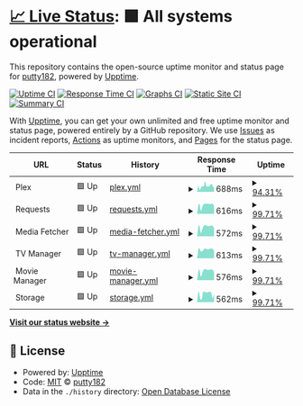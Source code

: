 # [📈 Live Status](https://status.c17.in): <!--live status--> **🟩 All systems operational**

This repository contains the open-source uptime monitor and status page for [putty182](https://status.c17.in), powered by [Upptime](https://github.com/upptime/upptime).

[![Uptime CI](https://github.com/putty182/upptime/workflows/Uptime%20CI/badge.svg)](https://github.com/putty182/upptime/actions?query=workflow%3A%22Uptime+CI%22)
[![Response Time CI](https://github.com/putty182/upptime/workflows/Response%20Time%20CI/badge.svg)](https://github.com/putty182/upptime/actions?query=workflow%3A%22Response+Time+CI%22)
[![Graphs CI](https://github.com/putty182/upptime/workflows/Graphs%20CI/badge.svg)](https://github.com/putty182/upptime/actions?query=workflow%3A%22Graphs+CI%22)
[![Static Site CI](https://github.com/putty182/upptime/workflows/Static%20Site%20CI/badge.svg)](https://github.com/putty182/upptime/actions?query=workflow%3A%22Static+Site+CI%22)
[![Summary CI](https://github.com/putty182/upptime/workflows/Summary%20CI/badge.svg)](https://github.com/putty182/upptime/actions?query=workflow%3A%22Summary+CI%22)

With [Upptime](https://upptime.js.org), you can get your own unlimited and free uptime monitor and status page, powered entirely by a GitHub repository. We use [Issues](https://github.com/putty182/upptime/issues) as incident reports, [Actions](https://github.com/putty182/upptime/actions) as uptime monitors, and [Pages](https://status.c17.in) for the status page.

<!--start: status pages-->
<!-- This summary is generated by Upptime (https://github.com/upptime/upptime) -->
<!-- Do not edit this manually, your changes will be overwritten -->
<!-- prettier-ignore -->
| URL | Status | History | Response Time | Uptime |
| --- | ------ | ------- | ------------- | ------ |
| <img alt="" src="https://icons.duckduckgo.com/ip3/null.ico" height="13"> Plex | 🟩 Up | [plex.yml](https://github.com/putty182/upptime/commits/HEAD/history/plex.yml) | <details><summary><img alt="Response time graph" src="./graphs/plex/response-time-week.png" height="20"> 688ms</summary><br><a href="https://status.c17.in/history/plex"><img alt="Response time 663" src="https://img.shields.io/endpoint?url=https%3A%2F%2Fraw.githubusercontent.com%2Fputty182%2Fupptime%2FHEAD%2Fapi%2Fplex%2Fresponse-time.json"></a><br><a href="https://status.c17.in/history/plex"><img alt="24-hour response time 510" src="https://img.shields.io/endpoint?url=https%3A%2F%2Fraw.githubusercontent.com%2Fputty182%2Fupptime%2FHEAD%2Fapi%2Fplex%2Fresponse-time-day.json"></a><br><a href="https://status.c17.in/history/plex"><img alt="7-day response time 688" src="https://img.shields.io/endpoint?url=https%3A%2F%2Fraw.githubusercontent.com%2Fputty182%2Fupptime%2FHEAD%2Fapi%2Fplex%2Fresponse-time-week.json"></a><br><a href="https://status.c17.in/history/plex"><img alt="30-day response time 663" src="https://img.shields.io/endpoint?url=https%3A%2F%2Fraw.githubusercontent.com%2Fputty182%2Fupptime%2FHEAD%2Fapi%2Fplex%2Fresponse-time-month.json"></a><br><a href="https://status.c17.in/history/plex"><img alt="1-year response time 663" src="https://img.shields.io/endpoint?url=https%3A%2F%2Fraw.githubusercontent.com%2Fputty182%2Fupptime%2FHEAD%2Fapi%2Fplex%2Fresponse-time-year.json"></a></details> | <details><summary><a href="https://status.c17.in/history/plex">94.31%</a></summary><a href="https://status.c17.in/history/plex"><img alt="All-time uptime 99.77%" src="https://img.shields.io/endpoint?url=https%3A%2F%2Fraw.githubusercontent.com%2Fputty182%2Fupptime%2FHEAD%2Fapi%2Fplex%2Fuptime.json"></a><br><a href="https://status.c17.in/history/plex"><img alt="24-hour uptime 100.00%" src="https://img.shields.io/endpoint?url=https%3A%2F%2Fraw.githubusercontent.com%2Fputty182%2Fupptime%2FHEAD%2Fapi%2Fplex%2Fuptime-day.json"></a><br><a href="https://status.c17.in/history/plex"><img alt="7-day uptime 94.31%" src="https://img.shields.io/endpoint?url=https%3A%2F%2Fraw.githubusercontent.com%2Fputty182%2Fupptime%2FHEAD%2Fapi%2Fplex%2Fuptime-week.json"></a><br><a href="https://status.c17.in/history/plex"><img alt="30-day uptime 98.18%" src="https://img.shields.io/endpoint?url=https%3A%2F%2Fraw.githubusercontent.com%2Fputty182%2Fupptime%2FHEAD%2Fapi%2Fplex%2Fuptime-month.json"></a><br><a href="https://status.c17.in/history/plex"><img alt="1-year uptime 99.77%" src="https://img.shields.io/endpoint?url=https%3A%2F%2Fraw.githubusercontent.com%2Fputty182%2Fupptime%2FHEAD%2Fapi%2Fplex%2Fuptime-year.json"></a></details>
| <img alt="" src="https://icons.duckduckgo.com/ip3/null.ico" height="13"> Requests | 🟩 Up | [requests.yml](https://github.com/putty182/upptime/commits/HEAD/history/requests.yml) | <details><summary><img alt="Response time graph" src="./graphs/requests/response-time-week.png" height="20"> 616ms</summary><br><a href="https://status.c17.in/history/requests"><img alt="Response time 651" src="https://img.shields.io/endpoint?url=https%3A%2F%2Fraw.githubusercontent.com%2Fputty182%2Fupptime%2FHEAD%2Fapi%2Frequests%2Fresponse-time.json"></a><br><a href="https://status.c17.in/history/requests"><img alt="24-hour response time 536" src="https://img.shields.io/endpoint?url=https%3A%2F%2Fraw.githubusercontent.com%2Fputty182%2Fupptime%2FHEAD%2Fapi%2Frequests%2Fresponse-time-day.json"></a><br><a href="https://status.c17.in/history/requests"><img alt="7-day response time 616" src="https://img.shields.io/endpoint?url=https%3A%2F%2Fraw.githubusercontent.com%2Fputty182%2Fupptime%2FHEAD%2Fapi%2Frequests%2Fresponse-time-week.json"></a><br><a href="https://status.c17.in/history/requests"><img alt="30-day response time 651" src="https://img.shields.io/endpoint?url=https%3A%2F%2Fraw.githubusercontent.com%2Fputty182%2Fupptime%2FHEAD%2Fapi%2Frequests%2Fresponse-time-month.json"></a><br><a href="https://status.c17.in/history/requests"><img alt="1-year response time 651" src="https://img.shields.io/endpoint?url=https%3A%2F%2Fraw.githubusercontent.com%2Fputty182%2Fupptime%2FHEAD%2Fapi%2Frequests%2Fresponse-time-year.json"></a></details> | <details><summary><a href="https://status.c17.in/history/requests">99.71%</a></summary><a href="https://status.c17.in/history/requests"><img alt="All-time uptime 99.99%" src="https://img.shields.io/endpoint?url=https%3A%2F%2Fraw.githubusercontent.com%2Fputty182%2Fupptime%2FHEAD%2Fapi%2Frequests%2Fuptime.json"></a><br><a href="https://status.c17.in/history/requests"><img alt="24-hour uptime 100.00%" src="https://img.shields.io/endpoint?url=https%3A%2F%2Fraw.githubusercontent.com%2Fputty182%2Fupptime%2FHEAD%2Fapi%2Frequests%2Fuptime-day.json"></a><br><a href="https://status.c17.in/history/requests"><img alt="7-day uptime 99.71%" src="https://img.shields.io/endpoint?url=https%3A%2F%2Fraw.githubusercontent.com%2Fputty182%2Fupptime%2FHEAD%2Fapi%2Frequests%2Fuptime-week.json"></a><br><a href="https://status.c17.in/history/requests"><img alt="30-day uptime 99.93%" src="https://img.shields.io/endpoint?url=https%3A%2F%2Fraw.githubusercontent.com%2Fputty182%2Fupptime%2FHEAD%2Fapi%2Frequests%2Fuptime-month.json"></a><br><a href="https://status.c17.in/history/requests"><img alt="1-year uptime 99.99%" src="https://img.shields.io/endpoint?url=https%3A%2F%2Fraw.githubusercontent.com%2Fputty182%2Fupptime%2FHEAD%2Fapi%2Frequests%2Fuptime-year.json"></a></details>
| <img alt="" src="https://icons.duckduckgo.com/ip3/null.ico" height="13"> Media Fetcher | 🟩 Up | [media-fetcher.yml](https://github.com/putty182/upptime/commits/HEAD/history/media-fetcher.yml) | <details><summary><img alt="Response time graph" src="./graphs/media-fetcher/response-time-week.png" height="20"> 572ms</summary><br><a href="https://status.c17.in/history/media-fetcher"><img alt="Response time 600" src="https://img.shields.io/endpoint?url=https%3A%2F%2Fraw.githubusercontent.com%2Fputty182%2Fupptime%2FHEAD%2Fapi%2Fmedia-fetcher%2Fresponse-time.json"></a><br><a href="https://status.c17.in/history/media-fetcher"><img alt="24-hour response time 496" src="https://img.shields.io/endpoint?url=https%3A%2F%2Fraw.githubusercontent.com%2Fputty182%2Fupptime%2FHEAD%2Fapi%2Fmedia-fetcher%2Fresponse-time-day.json"></a><br><a href="https://status.c17.in/history/media-fetcher"><img alt="7-day response time 572" src="https://img.shields.io/endpoint?url=https%3A%2F%2Fraw.githubusercontent.com%2Fputty182%2Fupptime%2FHEAD%2Fapi%2Fmedia-fetcher%2Fresponse-time-week.json"></a><br><a href="https://status.c17.in/history/media-fetcher"><img alt="30-day response time 600" src="https://img.shields.io/endpoint?url=https%3A%2F%2Fraw.githubusercontent.com%2Fputty182%2Fupptime%2FHEAD%2Fapi%2Fmedia-fetcher%2Fresponse-time-month.json"></a><br><a href="https://status.c17.in/history/media-fetcher"><img alt="1-year response time 600" src="https://img.shields.io/endpoint?url=https%3A%2F%2Fraw.githubusercontent.com%2Fputty182%2Fupptime%2FHEAD%2Fapi%2Fmedia-fetcher%2Fresponse-time-year.json"></a></details> | <details><summary><a href="https://status.c17.in/history/media-fetcher">99.71%</a></summary><a href="https://status.c17.in/history/media-fetcher"><img alt="All-time uptime 99.99%" src="https://img.shields.io/endpoint?url=https%3A%2F%2Fraw.githubusercontent.com%2Fputty182%2Fupptime%2FHEAD%2Fapi%2Fmedia-fetcher%2Fuptime.json"></a><br><a href="https://status.c17.in/history/media-fetcher"><img alt="24-hour uptime 100.00%" src="https://img.shields.io/endpoint?url=https%3A%2F%2Fraw.githubusercontent.com%2Fputty182%2Fupptime%2FHEAD%2Fapi%2Fmedia-fetcher%2Fuptime-day.json"></a><br><a href="https://status.c17.in/history/media-fetcher"><img alt="7-day uptime 99.71%" src="https://img.shields.io/endpoint?url=https%3A%2F%2Fraw.githubusercontent.com%2Fputty182%2Fupptime%2FHEAD%2Fapi%2Fmedia-fetcher%2Fuptime-week.json"></a><br><a href="https://status.c17.in/history/media-fetcher"><img alt="30-day uptime 99.93%" src="https://img.shields.io/endpoint?url=https%3A%2F%2Fraw.githubusercontent.com%2Fputty182%2Fupptime%2FHEAD%2Fapi%2Fmedia-fetcher%2Fuptime-month.json"></a><br><a href="https://status.c17.in/history/media-fetcher"><img alt="1-year uptime 99.99%" src="https://img.shields.io/endpoint?url=https%3A%2F%2Fraw.githubusercontent.com%2Fputty182%2Fupptime%2FHEAD%2Fapi%2Fmedia-fetcher%2Fuptime-year.json"></a></details>
| <img alt="" src="https://icons.duckduckgo.com/ip3/null.ico" height="13"> TV Manager | 🟩 Up | [tv-manager.yml](https://github.com/putty182/upptime/commits/HEAD/history/tv-manager.yml) | <details><summary><img alt="Response time graph" src="./graphs/tv-manager/response-time-week.png" height="20"> 613ms</summary><br><a href="https://status.c17.in/history/tv-manager"><img alt="Response time 612" src="https://img.shields.io/endpoint?url=https%3A%2F%2Fraw.githubusercontent.com%2Fputty182%2Fupptime%2FHEAD%2Fapi%2Ftv-manager%2Fresponse-time.json"></a><br><a href="https://status.c17.in/history/tv-manager"><img alt="24-hour response time 514" src="https://img.shields.io/endpoint?url=https%3A%2F%2Fraw.githubusercontent.com%2Fputty182%2Fupptime%2FHEAD%2Fapi%2Ftv-manager%2Fresponse-time-day.json"></a><br><a href="https://status.c17.in/history/tv-manager"><img alt="7-day response time 613" src="https://img.shields.io/endpoint?url=https%3A%2F%2Fraw.githubusercontent.com%2Fputty182%2Fupptime%2FHEAD%2Fapi%2Ftv-manager%2Fresponse-time-week.json"></a><br><a href="https://status.c17.in/history/tv-manager"><img alt="30-day response time 612" src="https://img.shields.io/endpoint?url=https%3A%2F%2Fraw.githubusercontent.com%2Fputty182%2Fupptime%2FHEAD%2Fapi%2Ftv-manager%2Fresponse-time-month.json"></a><br><a href="https://status.c17.in/history/tv-manager"><img alt="1-year response time 612" src="https://img.shields.io/endpoint?url=https%3A%2F%2Fraw.githubusercontent.com%2Fputty182%2Fupptime%2FHEAD%2Fapi%2Ftv-manager%2Fresponse-time-year.json"></a></details> | <details><summary><a href="https://status.c17.in/history/tv-manager">99.71%</a></summary><a href="https://status.c17.in/history/tv-manager"><img alt="All-time uptime 99.99%" src="https://img.shields.io/endpoint?url=https%3A%2F%2Fraw.githubusercontent.com%2Fputty182%2Fupptime%2FHEAD%2Fapi%2Ftv-manager%2Fuptime.json"></a><br><a href="https://status.c17.in/history/tv-manager"><img alt="24-hour uptime 100.00%" src="https://img.shields.io/endpoint?url=https%3A%2F%2Fraw.githubusercontent.com%2Fputty182%2Fupptime%2FHEAD%2Fapi%2Ftv-manager%2Fuptime-day.json"></a><br><a href="https://status.c17.in/history/tv-manager"><img alt="7-day uptime 99.71%" src="https://img.shields.io/endpoint?url=https%3A%2F%2Fraw.githubusercontent.com%2Fputty182%2Fupptime%2FHEAD%2Fapi%2Ftv-manager%2Fuptime-week.json"></a><br><a href="https://status.c17.in/history/tv-manager"><img alt="30-day uptime 99.93%" src="https://img.shields.io/endpoint?url=https%3A%2F%2Fraw.githubusercontent.com%2Fputty182%2Fupptime%2FHEAD%2Fapi%2Ftv-manager%2Fuptime-month.json"></a><br><a href="https://status.c17.in/history/tv-manager"><img alt="1-year uptime 99.99%" src="https://img.shields.io/endpoint?url=https%3A%2F%2Fraw.githubusercontent.com%2Fputty182%2Fupptime%2FHEAD%2Fapi%2Ftv-manager%2Fuptime-year.json"></a></details>
| <img alt="" src="https://icons.duckduckgo.com/ip3/null.ico" height="13"> Movie Manager | 🟩 Up | [movie-manager.yml](https://github.com/putty182/upptime/commits/HEAD/history/movie-manager.yml) | <details><summary><img alt="Response time graph" src="./graphs/movie-manager/response-time-week.png" height="20"> 576ms</summary><br><a href="https://status.c17.in/history/movie-manager"><img alt="Response time 620" src="https://img.shields.io/endpoint?url=https%3A%2F%2Fraw.githubusercontent.com%2Fputty182%2Fupptime%2FHEAD%2Fapi%2Fmovie-manager%2Fresponse-time.json"></a><br><a href="https://status.c17.in/history/movie-manager"><img alt="24-hour response time 498" src="https://img.shields.io/endpoint?url=https%3A%2F%2Fraw.githubusercontent.com%2Fputty182%2Fupptime%2FHEAD%2Fapi%2Fmovie-manager%2Fresponse-time-day.json"></a><br><a href="https://status.c17.in/history/movie-manager"><img alt="7-day response time 576" src="https://img.shields.io/endpoint?url=https%3A%2F%2Fraw.githubusercontent.com%2Fputty182%2Fupptime%2FHEAD%2Fapi%2Fmovie-manager%2Fresponse-time-week.json"></a><br><a href="https://status.c17.in/history/movie-manager"><img alt="30-day response time 620" src="https://img.shields.io/endpoint?url=https%3A%2F%2Fraw.githubusercontent.com%2Fputty182%2Fupptime%2FHEAD%2Fapi%2Fmovie-manager%2Fresponse-time-month.json"></a><br><a href="https://status.c17.in/history/movie-manager"><img alt="1-year response time 620" src="https://img.shields.io/endpoint?url=https%3A%2F%2Fraw.githubusercontent.com%2Fputty182%2Fupptime%2FHEAD%2Fapi%2Fmovie-manager%2Fresponse-time-year.json"></a></details> | <details><summary><a href="https://status.c17.in/history/movie-manager">99.71%</a></summary><a href="https://status.c17.in/history/movie-manager"><img alt="All-time uptime 99.99%" src="https://img.shields.io/endpoint?url=https%3A%2F%2Fraw.githubusercontent.com%2Fputty182%2Fupptime%2FHEAD%2Fapi%2Fmovie-manager%2Fuptime.json"></a><br><a href="https://status.c17.in/history/movie-manager"><img alt="24-hour uptime 100.00%" src="https://img.shields.io/endpoint?url=https%3A%2F%2Fraw.githubusercontent.com%2Fputty182%2Fupptime%2FHEAD%2Fapi%2Fmovie-manager%2Fuptime-day.json"></a><br><a href="https://status.c17.in/history/movie-manager"><img alt="7-day uptime 99.71%" src="https://img.shields.io/endpoint?url=https%3A%2F%2Fraw.githubusercontent.com%2Fputty182%2Fupptime%2FHEAD%2Fapi%2Fmovie-manager%2Fuptime-week.json"></a><br><a href="https://status.c17.in/history/movie-manager"><img alt="30-day uptime 99.93%" src="https://img.shields.io/endpoint?url=https%3A%2F%2Fraw.githubusercontent.com%2Fputty182%2Fupptime%2FHEAD%2Fapi%2Fmovie-manager%2Fuptime-month.json"></a><br><a href="https://status.c17.in/history/movie-manager"><img alt="1-year uptime 99.99%" src="https://img.shields.io/endpoint?url=https%3A%2F%2Fraw.githubusercontent.com%2Fputty182%2Fupptime%2FHEAD%2Fapi%2Fmovie-manager%2Fuptime-year.json"></a></details>
| <img alt="" src="https://icons.duckduckgo.com/ip3/null.ico" height="13"> Storage | 🟩 Up | [storage.yml](https://github.com/putty182/upptime/commits/HEAD/history/storage.yml) | <details><summary><img alt="Response time graph" src="./graphs/storage/response-time-week.png" height="20"> 562ms</summary><br><a href="https://status.c17.in/history/storage"><img alt="Response time 599" src="https://img.shields.io/endpoint?url=https%3A%2F%2Fraw.githubusercontent.com%2Fputty182%2Fupptime%2FHEAD%2Fapi%2Fstorage%2Fresponse-time.json"></a><br><a href="https://status.c17.in/history/storage"><img alt="24-hour response time 498" src="https://img.shields.io/endpoint?url=https%3A%2F%2Fraw.githubusercontent.com%2Fputty182%2Fupptime%2FHEAD%2Fapi%2Fstorage%2Fresponse-time-day.json"></a><br><a href="https://status.c17.in/history/storage"><img alt="7-day response time 562" src="https://img.shields.io/endpoint?url=https%3A%2F%2Fraw.githubusercontent.com%2Fputty182%2Fupptime%2FHEAD%2Fapi%2Fstorage%2Fresponse-time-week.json"></a><br><a href="https://status.c17.in/history/storage"><img alt="30-day response time 599" src="https://img.shields.io/endpoint?url=https%3A%2F%2Fraw.githubusercontent.com%2Fputty182%2Fupptime%2FHEAD%2Fapi%2Fstorage%2Fresponse-time-month.json"></a><br><a href="https://status.c17.in/history/storage"><img alt="1-year response time 599" src="https://img.shields.io/endpoint?url=https%3A%2F%2Fraw.githubusercontent.com%2Fputty182%2Fupptime%2FHEAD%2Fapi%2Fstorage%2Fresponse-time-year.json"></a></details> | <details><summary><a href="https://status.c17.in/history/storage">99.71%</a></summary><a href="https://status.c17.in/history/storage"><img alt="All-time uptime 99.98%" src="https://img.shields.io/endpoint?url=https%3A%2F%2Fraw.githubusercontent.com%2Fputty182%2Fupptime%2FHEAD%2Fapi%2Fstorage%2Fuptime.json"></a><br><a href="https://status.c17.in/history/storage"><img alt="24-hour uptime 100.00%" src="https://img.shields.io/endpoint?url=https%3A%2F%2Fraw.githubusercontent.com%2Fputty182%2Fupptime%2FHEAD%2Fapi%2Fstorage%2Fuptime-day.json"></a><br><a href="https://status.c17.in/history/storage"><img alt="7-day uptime 99.71%" src="https://img.shields.io/endpoint?url=https%3A%2F%2Fraw.githubusercontent.com%2Fputty182%2Fupptime%2FHEAD%2Fapi%2Fstorage%2Fuptime-week.json"></a><br><a href="https://status.c17.in/history/storage"><img alt="30-day uptime 99.93%" src="https://img.shields.io/endpoint?url=https%3A%2F%2Fraw.githubusercontent.com%2Fputty182%2Fupptime%2FHEAD%2Fapi%2Fstorage%2Fuptime-month.json"></a><br><a href="https://status.c17.in/history/storage"><img alt="1-year uptime 99.98%" src="https://img.shields.io/endpoint?url=https%3A%2F%2Fraw.githubusercontent.com%2Fputty182%2Fupptime%2FHEAD%2Fapi%2Fstorage%2Fuptime-year.json"></a></details>

<!--end: status pages-->

[**Visit our status website →**](https://status.c17.in)

## 📄 License

- Powered by: [Upptime](https://github.com/upptime/upptime)
- Code: [MIT](./LICENSE) © [putty182](https://status.c17.in)
- Data in the `./history` directory: [Open Database License](https://opendatacommons.org/licenses/odbl/1-0/)
